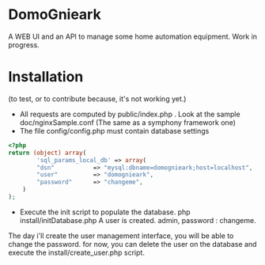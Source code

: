 # DomoGnieark

A WEB UI and an API to manage some home automation equipment. Work in progress.

# Installation
(to test, or to contribute because, it's not working yet.)

* All requests are computed by public/index.php . Look at the sample doc/nginxSample.conf (The same as a symphony framework one)
* The file config/config.php must contain database settings
```php
<?php
return (object) array(
        'sql_params_local_db' => array( 
        "dsn"           => "mysql:dbname=domognieark;host=localhost",
        "user"          => "domognieark",
        "password"      => "changeme",
    )
);
```
* Execute the init script to populate the database.
    php install/initDatabase.php
A user is created. admin, password : changeme.

The day i'll create the user management interface, you will be able to change the password. for now, you can delete the user on the database and execute the install/create_user.php script.